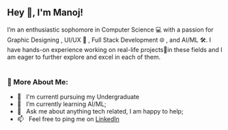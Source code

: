## Hey 👋, I'm Manoj!


I’m an enthusiastic sophomore in Computer Science 💻 with a passion for Graphic Designing , UI/UX 🎨 , Full Stack Development 🌐 , and AI/ML 🛠️. I have hands-on experience working on real-life projects🤖in these fields and I am eager to further explore and excel in each of them. 
<br/>
<br/>


### 🧐 More About Me:

- 🔭 &nbsp; I'm currentl pursuing my Undergraduate 
- 🌱 &nbsp; I’m currently learning AI/ML; 
- 💬 &nbsp; Ask me about anything tech related, I am happy to help;
- 📫 &nbsp; Feel free to ping me on [LinkedIn](https://www.linkedin.com/in/manoj-s-v-279837221/)


